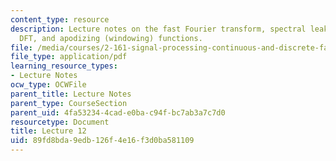 ```yaml
---
content_type: resource
description: Lecture notes on the fast Fourier transform, spectral leakage in the
  DFT, and apodizing (windowing) functions.
file: /media/courses/2-161-signal-processing-continuous-and-discrete-fall-2008/89fd8bda9edb126f4e16f3d0ba581109_lecture_12.pdf
file_type: application/pdf
learning_resource_types:
- Lecture Notes
ocw_type: OCWFile
parent_title: Lecture Notes
parent_type: CourseSection
parent_uid: 4fa53234-4cad-e0ba-c94f-bc7ab3a7c7d0
resourcetype: Document
title: Lecture 12
uid: 89fd8bda-9edb-126f-4e16-f3d0ba581109
---
```

